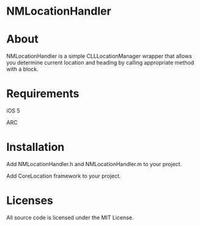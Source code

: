 NMLocationHandler
=================

About
=================
NMLocationHandler is a simple CLLLocationManager wrapper that allows you determine current location and heading by calling appropriate method with a block.

Requirements
=================

iOS 5

ARC

Installation
=================

Add NMLocationHandler.h and NMLocationHandler.m to your project.

Add CoreLocation framework to your project.

Licenses
=================

All source code is licensed under the MIT License.
